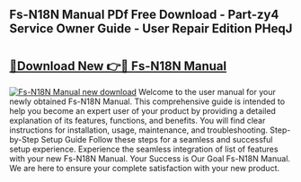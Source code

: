 ## Fs-N18N Manual PDf Free Download - Part-zy4 Service Owner Guide - User Repair Edition PHeqJ

# <h2><a href="http://bc16763.oget.top/?id=Fs-N18N+Manual">🔗Download New 👉🔴 Fs-N18N Manual</a></h2>

[![Fs-N18N Manual new download](https://i.imgur.com/5g1atiW.png)](http://bc16763.oget.top/?id=Fs-N18N+Manual)
Welcome to the user manual for your newly obtained Fs-N18N Manual. This comprehensive guide is intended to help you become an expert user of your product by providing a detailed explanation of its features, functions, and benefits. You will find clear instructions for installation, usage, maintenance, and troubleshooting. Step-by-Step Setup Guide Follow these steps for a seamless and successful setup experience. Experience the seamless integration of list of features with your new Fs-N18N Manual. Your Success is Our Goal Fs-N18N Manual. We are here to ensure your complete satisfaction with your new product.
